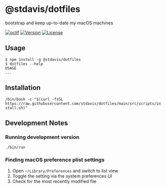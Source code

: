 # @stdavis/dotfiles

bootstrap and keep up-to-date my macOS machines

[![oclif](https://img.shields.io/badge/cli-oclif-brightgreen.svg)](https://oclif.io)
[![Version](https://img.shields.io/npm/v/@stdavis/dotfiles.svg)](https://npmjs.org/package/@stdavis/dotfiles)
[![License](https://img.shields.io/npm/l/@stdavis/dotfiles.svg)](https://github.com/stdavis/dotfiles/blob/master/package.json)

## Usage

```sh-session
$ npm install -g @stdavis/dotfiles
$ dotfiles --help
USAGE
...
```

## Installation

`/bin/bash -c "$(curl -fsSL https://raw.githubusercontent.com/stdavis/dotfiles/main/src/scripts/install.sh)"`

## Development Notes

### Running development version

`./bin/run`

### Finding macOS preference plist settings

1. Open `~/Library/Preferences` and switch to list view
1. Toggle the setting via the system preferences UI
1. Check for the most recently modified file
